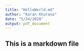 ```yaml
---
title: "HelloWorld.md"
author: "Karan Khurana"
date: "5/24/2020"
output: pdf_document
---
```


## This is a markdown file